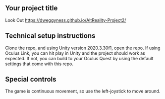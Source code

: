 ## Your project title ##

Look Out https://dweggyness.github.io/AltReality-Project2/

## Technical setup instructions ##

Clone the repo, and using Unity version 2020.3.30f1, open the repo. If using Oculus Link, you can hit play in Unity and the project should work as expected. If not, you can build to your Oculus Quest by using the default settings that come with this repo.

## Special controls ##

The game is continuous movement, so use the left-joystick to move around.
